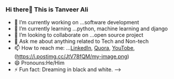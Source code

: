
### Hi there👋 This is Tanveer Ali 



- 🔭 I’m currently working on ...software development
- 🌱 I’m currently learning ...python, machine learning and django
- 👯 I’m looking to collaborate on ...open source project
- 💬 Ask me about  anything related to Tech and Non-tech 
- 📫 How to reach me: ...[LinkedIn](https://www.linkedin.com/in/tanver-ali-16a331180/), [Quora](https://www.quora.com/profile/Tanveer-Ali-55), [YouTobe](https://www.youtube.com/channel/UCCU4l2KF8hvw3U8ufKXUjtA), (https://i.postimg.cc/JtV78fQM/my-image.png)
- 😄 Pronouns:He/Him
- ⚡ Fun fact: Dreaming in black and white.
-->
